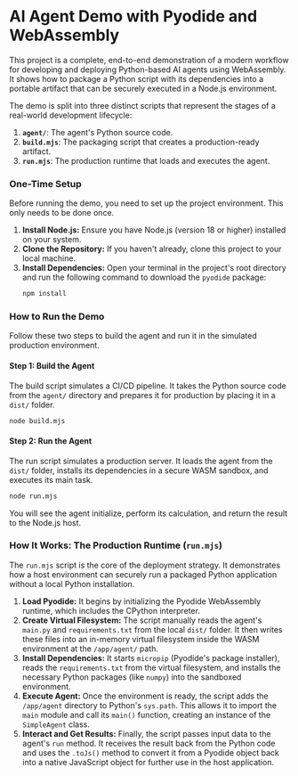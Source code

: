 # AI Agent Demo with Pyodide and WebAssembly

This project is a complete, end-to-end demonstration of a modern workflow for developing and deploying Python-based AI agents using WebAssembly. It shows how to package a Python script with its dependencies into a portable artifact that can be securely executed in a Node.js environment.

The demo is split into three distinct scripts that represent the stages of a real-world development lifecycle:

1.  **`agent/`**: The agent's Python source code.
2.  **`build.mjs`**: The packaging script that creates a production-ready artifact.
3.  **`run.mjs`**: The production runtime that loads and executes the agent.

### One-Time Setup

Before running the demo, you need to set up the project environment. This only needs to be done once.

1.  **Install Node.js:** Ensure you have Node.js (version 18 or higher) installed on your system.
2.  **Clone the Repository:** If you haven't already, clone this project to your local machine.
3.  **Install Dependencies:** Open your terminal in the project's root directory and run the following command to download the `pyodide` package:
    ```bash
    npm install
    ```

### How to Run the Demo

Follow these two steps to build the agent and run it in the simulated production environment.

#### Step 1: Build the Agent

The build script simulates a CI/CD pipeline. It takes the Python source code from the `agent/` directory and prepares it for production by placing it in a `dist/` folder.

```bash
node build.mjs
```

#### Step 2: Run the Agent

The run script simulates a production server. It loads the agent from the `dist/` folder, installs its dependencies in a secure WASM sandbox, and executes its main task.

```bash
node run.mjs
```

You will see the agent initialize, perform its calculation, and return the result to the Node.js host.

### How It Works: The Production Runtime (`run.mjs`)

The `run.mjs` script is the core of the deployment strategy. It demonstrates how a host environment can securely run a packaged Python application without a local Python installation.

1.  **Load Pyodide:** It begins by initializing the Pyodide WebAssembly runtime, which includes the CPython interpreter.
2.  **Create Virtual Filesystem:** The script manually reads the agent's `main.py` and `requirements.txt` from the local `dist/` folder. It then writes these files into an in-memory virtual filesystem inside the WASM environment at the `/app/agent/` path.
3.  **Install Dependencies:** It starts `micropip` (Pyodide's package installer), reads the `requirements.txt` from the virtual filesystem, and installs the necessary Python packages (like `numpy`) into the sandboxed environment.
4.  **Execute Agent:** Once the environment is ready, the script adds the `/app/agent` directory to Python's `sys.path`. This allows it to import the `main` module and call its `main()` function, creating an instance of the `SimpleAgent` class.
5.  **Interact and Get Results:** Finally, the script passes input data to the agent's `run` method. It receives the result back from the Python code and uses the `.toJs()` method to convert it from a Pyodide object back into a native JavaScript object for further use in the host application.